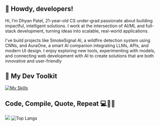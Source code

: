 ## 🌈 Howdy, developers!
Hi, I’m Dhyan Patel, 21-year-old CS under-grad passionate about building impactful, intelligent solutions. I work at the intersection of AI/ML and full-stack development, turning ideas into scalable, real-world applications.

I've build projects like SmokeSignal AI, a wildfire detection system using CNNs, and AuraOne, a smart AI companion integrating LLMs, APIs, and modern UI design. I enjoy exploring new tools, experimenting with models, and connecting web development with AI to create solutions that are both innovative and user-friendly

## 🧰 My Dev Toolkit
[![My Skills](https://skillicons.dev/icons?i=python,django,html,css,js,bootstrap,nodejs,express,react,tailwind,mongodb,firebase,gcp,tensorflow,pytorch,opencv,sklearn,pandas,numpy,matplotlib,streamlit,jupyter,&perline=9)](https://skillicons.dev)

## Code, Compile, Quote, Repeat 💻🔁💬 
![](https://quotes-github-readme.vercel.app/api?type=horizontal&theme=merko)
![Top Langs](https://github-readme-stats.vercel.app/api/top-langs/?username=dhyan2815&layout=compact&theme=dark)
